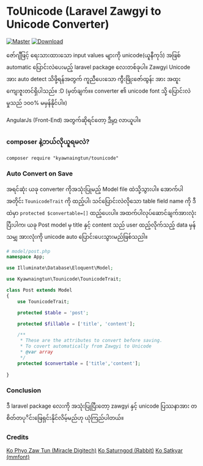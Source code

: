 # ToUnicode (Laravel Zawgyi to Unicode Converter)
[![Master](https://img.shields.io/packagist/v/kyawnaingtun/tounicode.svg)](https://packagist.org/packages/kyawnaingtun/tounicode)
[![Download](https://img.shields.io/packagist/dt/kyawnaingtun/tounicode.svg)](https://packagist.org/packages/kyawnaingtun/tounicode)

ဇော်ဂျီဖြင့် ရေးသားထားသော input values များကို unicode(ယူနီကုဒ်) အဖြစ် automatic ပြောင်းလဲပေးမည့် laravel package လေးတစ်ခုပါ။ Zawgyi Unicode အား auto detect သိဖို့ရန်အတွက် ကူညီပေးသော ကွီးဖြိုးဇော်ထွန်း အား အထူးကျေးဇူးတင်ရှိပါသည်။ :D (မှတ်ချက်။။ converter ၏ unicode font သို့ ပြောင်းလဲမှုသည် ၁၀၀% မမှန်နိုင်ပါ။)

AngularJs (Front-End) အတွက်ဆိုရင်တော့ [ဒီမှာ](https://github.com/KyawNaingTun/ng-z2u-converter) လာယူပါ။

### composer နဲ့ဘယ်လိုယူရမလဲ?
```composer require "kyawnaingtun/tounicode"```

### Auto Convert on Save
အရင်ဆုံး ယခု converter ကိုအသုံးပြုမည့် Model file ထဲသို့သွားပါ။ အောက်ပါအတိုင်း ```TounicodeTrait``` ကို ထည့်ပါ၊ သင်ပြောင်းလဲလိုသော table field name ကို ဒီထဲမှာ ```protected $convertable=[]``` ထည့်ပေးပါ။ အထက်ပါလုပ်ဆောင်ချက်အားလုံးပြီးပါက၊ ယခု Post model မှ title နှင့် content သည် user ထည့်လိုက်သည့် data မှန်သမျှ အားလုံးကို unicode auto ပြောင်းပေးသွားမည်ဖြစ်သညါ။
```php
# model/post.php
namespace App;

use Illuminate\Database\Eloquent\Model;

use Kyawnaingtun\Tounicode\TounicodeTrait;

class Post extends Model
{
    use TounicodeTrait;

    protected $table = 'post';

    protected $fillable = ['title', 'content'];

    /**
     * These are the attributes to convert before saving.
     * To covert automatically from Zawgyi to Unicode
     * @var array
     */
    protected $convertable = ['title','content'];
    
}
```

### Conclusion
ဒီ laravel package လေးကို အသုံးပြုပြီးတော့ zawgyi နှင့် unicode ပြဿနာအား တစိတ်တပုိင်းဖြေရှင်းနိုင်လိမ့်မည်ဟု ယုံကြည်ပါတယ်။ 


### Credits
[Ko Phyo Zaw Tun (Miracle Digitech)](https://www.facebook.com/PhyoZawTun)
[Ko Saturngod (Rabbit)](https://github.com/Rabbit-Converter/Rabbit)
[Ko Satkyar (mmfont)](https://github.com/setkyar/mmfont)
